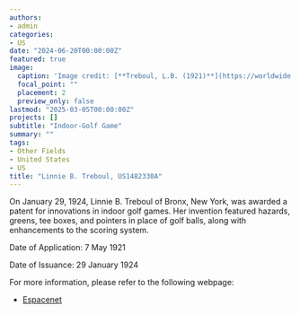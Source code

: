 ```yaml
---
authors:
- admin
categories:
- US
date: "2024-06-20T00:00:00Z"
featured: true
image:
  caption: 'Image credit: [**Treboul, L.B. (1921)**](https://worldwide.espacenet.com/patent/search/family/023857029/publication/US1482330A?q=pn%3DUS1482330A)'
  focal_point: ""
  placement: 2
  preview_only: false
lastmod: "2025-03-05T00:00:00Z"
projects: []
subtitle: "Indoor-Golf Game"
summary: ""
tags:
- Other Fields
- United States
- US
title: "Linnie B. Treboul, US1482330A"
---
```

On January 29, 1924, Linnie B. Treboul of Bronx, New York, was awarded a patent for innovations in indoor golf games. Her invention featured hazards, greens, tee boxes, and pointers in place of golf balls, along with enhancements to the scoring system.

Date of Application: 7 May 1921

Date of Issuance: 29 January 1924

For more information, please refer to the following webpage: 

- [Espacenet](https://worldwide.espacenet.com/patent/search/family/023857029/publication/US1482330A?q=pn%3DUS1482330A)